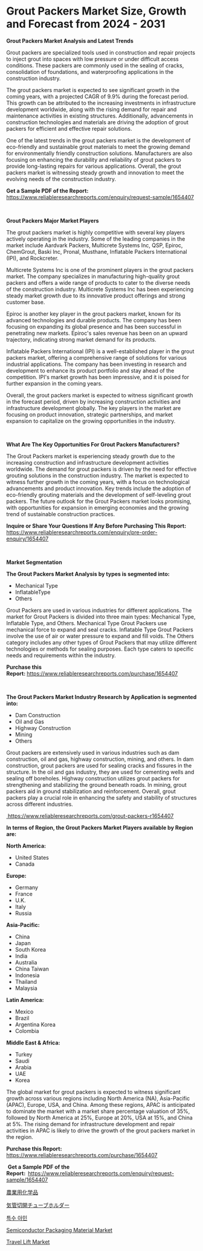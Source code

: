 <p><h1>Grout Packers Market Size, Growth and Forecast from 2024 - 2031</h1></p><p><strong>Grout Packers Market Analysis and Latest Trends</strong></p>
<p><p>Grout packers are specialized tools used in construction and repair projects to inject grout into spaces with low pressure or under difficult access conditions. These packers are commonly used in the sealing of cracks, consolidation of foundations, and waterproofing applications in the construction industry.</p><p>The grout packers market is expected to see significant growth in the coming years, with a projected CAGR of 9.9% during the forecast period. This growth can be attributed to the increasing investments in infrastructure development worldwide, along with the rising demand for repair and maintenance activities in existing structures. Additionally, advancements in construction technologies and materials are driving the adoption of grout packers for efficient and effective repair solutions.</p><p>One of the latest trends in the grout packers market is the development of eco-friendly and sustainable grout materials to meet the growing demand for environmentally friendly construction solutions. Manufacturers are also focusing on enhancing the durability and reliability of grout packers to provide long-lasting repairs for various applications. Overall, the grout packers market is witnessing steady growth and innovation to meet the evolving needs of the construction industry.</p></p>
<p><strong>Get a Sample PDF of the Report:&nbsp;</strong> <a href="https://www.reliableresearchreports.com/enquiry/request-sample/1654407">https://www.reliableresearchreports.com/enquiry/request-sample/1654407</a></p>
<p>&nbsp;</p>
<p><strong>Grout Packers Major Market Players</strong></p>
<p><p>The grout packers market is highly competitive with several key players actively operating in the industry. Some of the leading companies in the market include Aardvark Packers, Multicrete Systems Inc, QSP, Epiroc, ChemGrout, Baski Inc, Pronal, Musthane, Inflatable Packers International (IPI), and Rockcreter.</p><p>Multicrete Systems Inc is one of the prominent players in the grout packers market. The company specializes in manufacturing high-quality grout packers and offers a wide range of products to cater to the diverse needs of the construction industry. Multicrete Systems Inc has been experiencing steady market growth due to its innovative product offerings and strong customer base.</p><p>Epiroc is another key player in the grout packers market, known for its advanced technologies and durable products. The company has been focusing on expanding its global presence and has been successful in penetrating new markets. Epiroc's sales revenue has been on an upward trajectory, indicating strong market demand for its products.</p><p>Inflatable Packers International (IPI) is a well-established player in the grout packers market, offering a comprehensive range of solutions for various industrial applications. The company has been investing in research and development to enhance its product portfolio and stay ahead of the competition. IPI's market growth has been impressive, and it is poised for further expansion in the coming years.</p><p>Overall, the grout packers market is expected to witness significant growth in the forecast period, driven by increasing construction activities and infrastructure development globally. The key players in the market are focusing on product innovation, strategic partnerships, and market expansion to capitalize on the growing opportunities in the industry.</p></p>
<p>&nbsp;</p>
<p><strong>What Are The Key Opportunities For Grout Packers Manufacturers?</strong></p>
<p><p>The Grout Packers market is experiencing steady growth due to the increasing construction and infrastructure development activities worldwide. The demand for grout packers is driven by the need for effective grouting solutions in the construction industry. The market is expected to witness further growth in the coming years, with a focus on technological advancements and product innovation. Key trends include the adoption of eco-friendly grouting materials and the development of self-leveling grout packers. The future outlook for the Grout Packers market looks promising, with opportunities for expansion in emerging economies and the growing trend of sustainable construction practices.</p></p>
<p><strong>Inquire or Share Your Questions If Any Before Purchasing This Report:</strong> <a href="https://www.reliableresearchreports.com/enquiry/pre-order-enquiry/1654407">https://www.reliableresearchreports.com/enquiry/pre-order-enquiry/1654407</a></p>
<p>&nbsp;</p>
<p><strong>Market Segmentation</strong></p>
<p><strong>The Grout Packers Market Analysis by types is segmented into:</strong></p>
<p><ul><li>Mechanical Type</li><li>InflatableType</li><li>Others</li></ul></p>
<p><p>Grout Packers are used in various industries for different applications. The market for Grout Packers is divided into three main types: Mechanical Type, Inflatable Type, and Others. Mechanical Type Grout Packers use mechanical force to expand and seal cracks. Inflatable Type Grout Packers involve the use of air or water pressure to expand and fill voids. The Others category includes any other types of Grout Packers that may utilize different technologies or methods for sealing purposes. Each type caters to specific needs and requirements within the industry.</p></p>
<p><strong>Purchase this Report:&nbsp;</strong><a href="https://www.reliableresearchreports.com/purchase/1654407">https://www.reliableresearchreports.com/purchase/1654407</a></p>
<p>&nbsp;</p>
<p><strong>The Grout Packers Market Industry Research by Application is segmented into:</strong></p>
<p><ul><li>Dam Construction</li><li>Oil and Gas</li><li>Highway Construction</li><li>Mining</li><li>Others</li></ul></p>
<p><p>Grout packers are extensively used in various industries such as dam construction, oil and gas, highway construction, mining, and others. In dam construction, grout packers are used for sealing cracks and fissures in the structure. In the oil and gas industry, they are used for cementing wells and sealing off boreholes. Highway construction utilizes grout packers for strengthening and stabilizing the ground beneath roads. In mining, grout packers aid in ground stabilization and reinforcement. Overall, grout packers play a crucial role in enhancing the safety and stability of structures across different industries.</p></p>
<p><a href="https://www.reliableresearchreports.com/grout-packers-r1654407">&nbsp;https://www.reliableresearchreports.com/grout-packers-r1654407</a></p>
<p><strong>In terms of Region, the Grout Packers Market Players available by Region are:</strong></p>
<p>
    <p> <strong> North America: </strong>
        <ul>
            <li>United States</li>
            <li>Canada</li>
        </ul>
        </p> 
    <p> <strong> Europe: </strong>
        <ul>
            <li>Germany</li>
            <li>France</li>
            <li>U.K.</li>
            <li>Italy</li>
            <li>Russia</li>
        </ul>
        </p> 
    <p> <strong> Asia-Pacific: </strong>
        <ul>
            <li>China</li>
            <li>Japan</li>
            <li>South Korea</li>
            <li>India</li>
            <li>Australia</li>
            <li>China Taiwan</li>
            <li>Indonesia</li>
            <li>Thailand</li>
            <li>Malaysia</li>
        </ul>
        </p> 
    <p> <strong> Latin America: </strong>
        <ul>
            <li>Mexico</li>
            <li>Brazil</li>
            <li>Argentina Korea</li>
            <li>Colombia</li>
        </ul>
        </p> 
    <p> <strong> Middle East & Africa: </strong>
        <ul>
            <li>Turkey</li>
            <li>Saudi</li>
            <li>Arabia</li>
            <li>UAE</li>
            <li>Korea</li>
        </ul>
    </p>
    </p>
<p><p>The global market for grout packers is expected to witness significant growth across various regions including North America (NA), Asia-Pacific (APAC), Europe, USA, and China. Among these regions, APAC is anticipated to dominate the market with a market share percentage valuation of 35%, followed by North America at 25%, Europe at 20%, USA at 15%, and China at 5%. The rising demand for infrastructure development and repair activities in APAC is likely to drive the growth of the grout packers market in the region.</p></p>
<p><strong>Purchase this Report: </strong><a href="https://www.reliableresearchreports.com/purchase/1654407">https://www.reliableresearchreports.com/purchase/1654407</a></p>
<p>&nbsp;<strong>Get a Sample PDF of the Report:&nbsp;&nbsp;</strong><a href="https://www.reliableresearchreports.com/enquiry/request-sample/1654407">https://www.reliableresearchreports.com/enquiry/request-sample/1654407</a></p>
<p><strong></strong></p>
<p><p><a href="https://medium.com/@elishelacruz56456/%E8%BE%B2%E6%A5%AD%E5%8C%96%E5%AD%A6%E5%B8%82%E5%A0%B4%E3%81%AE%E3%83%A1%E3%83%88%E3%83%AA%E3%82%AF%E3%82%B9%E3%82%92%E3%83%87%E3%82%B3%E3%83%BC%E3%83%89%E3%81%99%E3%82%8B-%E5%B8%82%E5%A0%B4%E3%82%B7%E3%82%A7%E3%82%A2-%E3%83%88%E3%83%AC%E3%83%B3%E3%83%89-%E3%81%8A%E3%82%88%E3%81%B3%E6%88%90%E9%95%B7%E3%83%91%E3%82%BF%E3%83%BC%E3%83%B3-d2a6b66afaf8">農業用化学品</a></p><p><a href="https://medium.com/@victor.sharp87978/%E6%B0%97%E7%AE%A1%E5%88%87%E9%96%8B%E7%AE%A1%E3%83%9B%E3%83%AB%E3%83%80%E3%83%BC%E5%B8%82%E5%A0%B4%E8%A6%8F%E6%A8%A1-%E5%B8%82%E5%A0%B4%E5%B1%95%E6%9C%9B%E3%81%A8%E5%B8%82%E5%A0%B4%E4%BA%88%E6%B8%AC-2024%E5%B9%B4%E3%81%8B%E3%82%892031%E5%B9%B4-b56bc1870108">気管切開チューブホルダー</a></p><p><a href="https://medium.com/@treyhettinger2023/%ED%8A%B9%EC%88%98-%EC%95%A0%EB%AF%BC-%EC%8B%9C%EC%9E%A5-%EB%A9%94%ED%8A%B8%EB%A6%AD%EC%8A%A4-%ED%95%B4%EB%8F%85-%EC%8B%9C%EC%9E%A5-%EC%A0%90%EC%9C%A0%EC%9C%A8-%ED%8A%B8%EB%A0%8C%EB%93%9C-%EB%B0%8F-%EC%84%B1%EC%9E%A5-%ED%8C%A8%ED%84%B4-f4ae9261d8ae">특수 아민</a></p><p><a href="https://issuu.com/reportprime-2/docs/semiconductor-packaging-material-market-size-2030.">Semiconductor Packaging Material Market</a></p><p><a href="https://github.com/mharielmesa/Market-Research-Report-List-3/blob/main/travel-lift-market.md">Travel Lift Market</a></p></p>